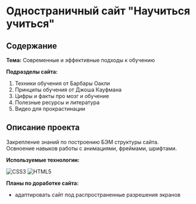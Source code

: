# Одностраничный сайт "Научиться учиться"

Содержание
---

**Тема:** Cовременные и эффективные подходы к обучению

**Подразделы сайта:**  
1. Техники обучения от Барбары Оакли
2. Принципы обучения от Джоша Кауфмана
3. Цифры и факты про мозг и обучение
4. Полезные ресурсы и литература
5. Видео для прокрастинации

Описание проекта
---
   
Закрепление знаний по построению БЭМ структуры сайта.  
Освноение навыков работы с анимациями, фреймами, шрифтами.

**Используемые технологии:**

![CSS3](https://img.shields.io/badge/css3-%231572B6.svg?style=for-the-badge&logo=css3&logoColor=white)  ![HTML5](https://img.shields.io/badge/html5-%23E34F26.svg?style=for-the-badge&logo=html5&logoColor=white)


**Планы по доработке сайта:**
* адаптировать сайт под распространенные разрешения экранов

